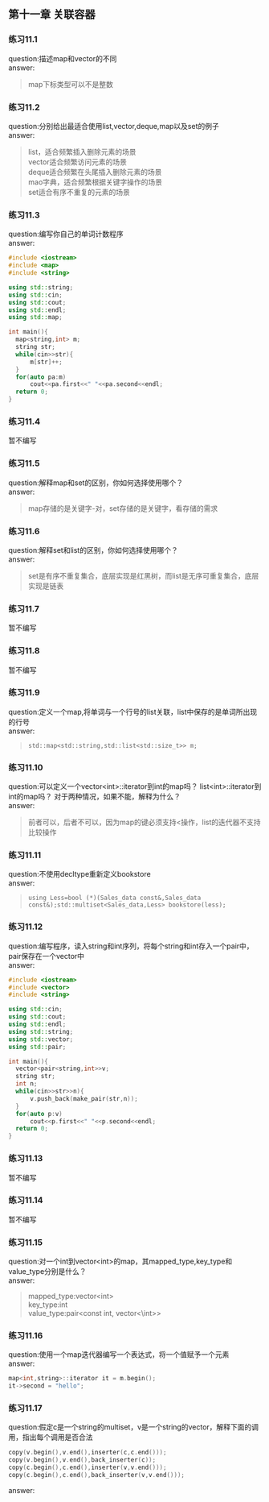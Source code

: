 ## 第十一章 关联容器

### 练习11.1 
  question:描述map和vector的不同  
  answer:  
  >map下标类型可以不是整数

### 练习11.2
  question:分别给出最适合使用list,vector,deque,map以及set的例子   
  answer:  
  >list，适合频繁插入删除元素的场景  
  >vector适合频繁访问元素的场景  
  >deque适合频繁在头尾插入删除元素的场景  
  >mao字典，适合频繁根据关键字操作的场景  
  >set适合有序不重复的元素的场景

### 练习11.3
  question:编写你自己的单词计数程序   
  answer:  
  ```cpp
  #include <iostream>
#include <map>
#include <string>

using std::string;
using std::cin;
using std::cout;
using std::endl;
using std::map;

int main(){
    map<string,int> m;
    string str;
    while(cin>>str){
        m[str]++;
    }
    for(auto pa:m)
        cout<<pa.first<<" "<<pa.second<<endl;
    return 0;
}
```

### 练习11.4
  暂不编写
  
### 练习11.5
  question:解释map和set的区别，你如何选择使用哪个？  
  answer:  
  >map存储的是关键字-对，set存储的是关键字，看存储的需求  

### 练习11.6
  question:解释set和list的区别，你如何选择使用哪个？  
  answer:  
  >set是有序不重复集合，底层实现是红黑树，而list是无序可重复集合，底层实现是链表  

### 练习11.7
  暂不编写
  
### 练习11.8
  暂不编写
  
### 练习11.9
  question:定义一个map,将单词与一个行号的list关联，list中保存的是单词所出现的行号   
  answer:  
  >`std::map<std::string,std::list<std::size_t>> m;`  

### 练习11.10
  question:可以定义一个vector\<int\>::iterator到int的map吗？ list\<int\>::iterator到int的map吗？ 对于两种情况，如果不能，解释为什么？   
  answer:  
  >前者可以，后者不可以，因为map的键必须支持\<操作，list的迭代器不支持比较操作  

### 练习11.11
  question:不使用decltype重新定义bookstore   
  answer:  
  >`using Less=bool (*)(Sales_data const&,Sales_data const&);std::multiset<Sales_data,Less> bookstore(less);`

### 练习11.12
  question:编写程序，读入string和int序列，将每个string和int存入一个pair中，pair保存在一个vector中   
  answer:   
  ```cpp
  #include <iostream>
#include <vector>
#include <string>

using std::cin;
using std::cout;
using std::endl;
using std::string;
using std::vector;
using std::pair;

int main(){
    vector<pair<string,int>>v;
    string str;
    int n;
    while(cin>>str>>n){
        v.push_back(make_pair(str,n));
    }
    for(auto p:v)
        cout<<p.first<<" "<<p.second<<endl;
    return 0;
}
```

### 练习11.13
  暂不编写
  
### 练习11.14
  暂不编写
  
### 练习11.15
  question:对一个int到vector\<int\>的map，其mapped_type,key_type和value_type分别是什么？  
  answer:  
  >mapped_type:vector\<int\>   
  >key_type:int   
  >value_type:pair\<const int, vector<\int>>

### 练习11.16
  question:使用一个map迭代器编写一个表达式，将一个值赋予一个元素    
  answer:   
  ```cpp
  map<int,string>::iterator it = m.begin();
  it->second = "hello";
  ```
  
### 练习11.17
  question:假定c是一个string的multiset，v是一个string的vector，解释下面的调用，指出每个调用是否合法   
  ```cpp
  copy(v.begin(),v.end(),inserter(c,c.end()));
  copy(v.begin(),v.end(),back_inserter(c));
  copy(c.begin(),c.end(),inserter(v,v.end()));
  copy(c.begin(),c.end(),back_inserter(v,v.end()));
  ```
  answer:  
  >
